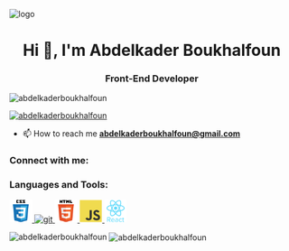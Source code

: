 ![logo](https://github.com/AbdelkaderBoukhalfoun/hello-world/blob/main/Github%20Banner.png)
<h1 align="center">Hi 👋, I'm Abdelkader Boukhalfoun</h1>
<h3 align="center">Front-End Developer</h3>

<p align="left"> <img src="https://komarev.com/ghpvc/?username=abdelkaderboukhalfoun&label=Profile%20views&color=0e75b6&style=flat" alt="abdelkaderboukhalfoun" /> </p>

<p align="left"> <a href="https://github.com/ryo-ma/github-profile-trophy"><img src="https://github-profile-trophy.vercel.app/?username=abdelkaderboukhalfoun" alt="abdelkaderboukhalfoun" /></a> </p>

- 📫 How to reach me **abdelkaderboukhalfoun@gmail.com**

<h3 align="left">Connect with me:</h3>
<p align="left">
</p>

<h3 align="left">Languages and Tools:</h3>
<p align="left"> <a href="https://www.w3schools.com/css/" target="_blank" rel="noreferrer"> <img src="https://raw.githubusercontent.com/devicons/devicon/master/icons/css3/css3-original-wordmark.svg" alt="css3" width="40" height="40"/> </a> <a href="https://git-scm.com/" target="_blank" rel="noreferrer"> <img src="https://www.vectorlogo.zone/logos/git-scm/git-scm-icon.svg" alt="git" width="40" height="40"/> </a> <a href="https://www.w3.org/html/" target="_blank" rel="noreferrer"> <img src="https://raw.githubusercontent.com/devicons/devicon/master/icons/html5/html5-original-wordmark.svg" alt="html5" width="40" height="40"/> </a> <a href="https://developer.mozilla.org/en-US/docs/Web/JavaScript" target="_blank" rel="noreferrer"> <img src="https://raw.githubusercontent.com/devicons/devicon/master/icons/javascript/javascript-original.svg" alt="javascript" width="40" height="40"/> </a> <a href="https://reactjs.org/" target="_blank" rel="noreferrer"> <img src="https://raw.githubusercontent.com/devicons/devicon/master/icons/react/react-original-wordmark.svg" alt="react" width="40" height="40"/> </a> </p>

<p><img align="left" src="https://github-readme-stats.vercel.app/api/top-langs?username=abdelkaderboukhalfoun&show_icons=true&locale=en&layout=compact" alt="abdelkaderboukhalfoun" /></p>

<p>&nbsp;<img align="center" src="https://github-readme-stats.vercel.app/api?username=abdelkaderboukhalfoun&show_icons=true&locale=en" alt="abdelkaderboukhalfoun" /></p>

